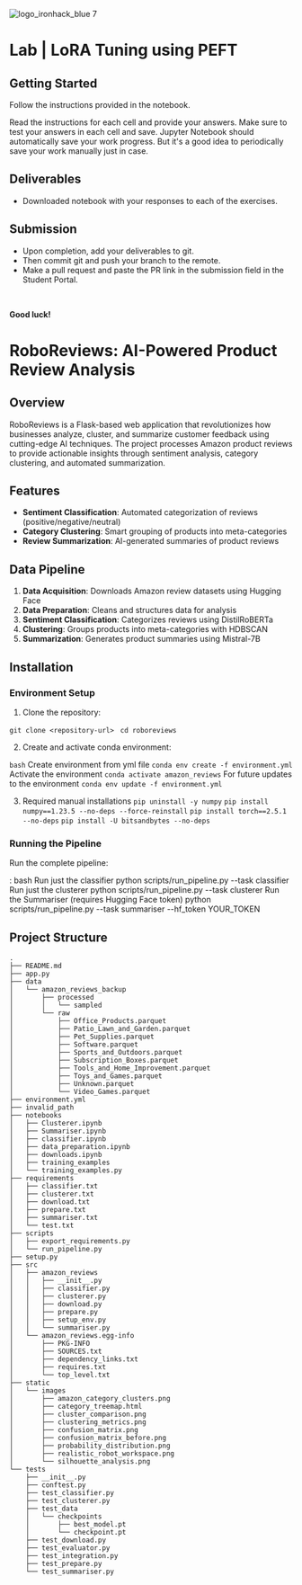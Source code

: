 ![logo_ironhack_blue 7](https://user-images.githubusercontent.com/23629340/40541063-a07a0a8a-601a-11e8-91b5-2f13e4e6b441.png)

# Lab | LoRA Tuning using PEFT

## Getting Started

Follow the instructions provided in the notebook.

Read the instructions for each cell and provide your answers. Make sure to test your answers in each cell and save. Jupyter Notebook should automatically save your work progress. But it's a good idea to periodically save your work manually just in case.

## Deliverables

- Downloaded notebook with your responses to each of the exercises.

## Submission

- Upon completion, add your deliverables to git. 
- Then commit git and push your branch to the remote.
- Make a pull request and paste the PR link in the submission field in the Student Portal.

<br>

**Good luck!**

# RoboReviews: AI-Powered Product Review Analysis

## Overview
RoboReviews is a Flask-based web application that revolutionizes how businesses analyze, cluster, and summarize customer feedback using cutting-edge AI techniques. The project processes Amazon product reviews to provide actionable insights through sentiment analysis, category clustering, and automated summarization.

## Features
- **Sentiment Classification**: Automated categorization of reviews (positive/negative/neutral)
- **Category Clustering**: Smart grouping of products into meta-categories
- **Review Summarization**: AI-generated summaries of product reviews

## Data Pipeline
1. **Data Acquisition**: Downloads Amazon review datasets using Hugging Face
2. **Data Preparation**: Cleans and structures data for analysis
3. **Sentiment Classification**: Categorizes reviews using DistilRoBERTa
4. **Clustering**: Groups products into meta-categories with HDBSCAN
5. **Summarization**: Generates product summaries using Mistral-7B

## Installation

### Environment Setup

1. Clone the repository:


```git clone <repository-url> ```
``` cd roboreviews ```


2. Create and activate conda environment:

```bash```
Create environment from yml file
```conda env create -f environment.yml```
Activate the environment
```conda activate amazon_reviews```
For future updates to the environment
```conda env update -f environment.yml```

3. Required manual installations
```pip uninstall -y numpy```
```pip install numpy==1.23.5 --no-deps --force-reinstall```
```pip install torch==2.5.1 --no-deps```
```pip install -U bitsandbytes --no-deps```

### Running the Pipeline

Run the complete pipeline:


:
bash
Run just the classifier
python scripts/run_pipeline.py --task classifier
Run just the clusterer
python scripts/run_pipeline.py --task clusterer
Run the Summariser (requires Hugging Face token)
python scripts/run_pipeline.py --task summariser --hf_token YOUR_TOKEN

## Project Structure

```
.
├── README.md
├── app.py
├── data
│   └── amazon_reviews_backup
│       ├── processed
│       │   └── sampled
│       └── raw
│           ├── Office_Products.parquet
│           ├── Patio_Lawn_and_Garden.parquet
│           ├── Pet_Supplies.parquet
│           ├── Software.parquet
│           ├── Sports_and_Outdoors.parquet
│           ├── Subscription_Boxes.parquet
│           ├── Tools_and_Home_Improvement.parquet
│           ├── Toys_and_Games.parquet
│           ├── Unknown.parquet
│           └── Video_Games.parquet
├── environment.yml
├── invalid_path
├── notebooks
│   ├── Clusterer.ipynb
│   ├── Summariser.ipynb
│   ├── classifier.ipynb
│   ├── data_preparation.ipynb
│   ├── downloads.ipynb
│   ├── training_examples
│   └── training_examples.py
├── requirements
│   ├── classifier.txt
│   ├── clusterer.txt
│   ├── download.txt
│   ├── prepare.txt
│   ├── summariser.txt
│   └── test.txt
├── scripts
│   ├── export_requirements.py
│   └── run_pipeline.py
├── setup.py
├── src
│   ├── amazon_reviews
│   │   ├── __init__.py
│   │   ├── classifier.py
│   │   ├── clusterer.py
│   │   ├── download.py
│   │   ├── prepare.py
│   │   ├── setup_env.py
│   │   └── summariser.py
│   └── amazon_reviews.egg-info
│       ├── PKG-INFO
│       ├── SOURCES.txt
│       ├── dependency_links.txt
│       ├── requires.txt
│       └── top_level.txt
├── static
│   └── images
│       ├── amazon_category_clusters.png
│       ├── category_treemap.html
│       ├── cluster_comparison.png
│       ├── clustering_metrics.png
│       ├── confusion_matrix.png
│       ├── confusion_matrix_before.png
│       ├── probability_distribution.png
│       ├── realistic_robot_workspace.png
│       └── silhouette_analysis.png
└── tests
    ├── __init__.py
    ├── conftest.py
    ├── test_classifier.py
    ├── test_clusterer.py
    ├── test_data
    │   └── checkpoints
    │       ├── best_model.pt
    │       └── checkpoint.pt
    ├── test_download.py
    ├── test_evaluator.py
    ├── test_integration.py
    ├── test_prepare.py
    └── test_summariser.py
```
